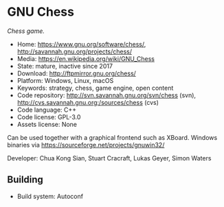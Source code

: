 # GNU Chess

_Chess game._

- Home: https://www.gnu.org/software/chess/, http://savannah.gnu.org/projects/chess/
- Media: https://en.wikipedia.org/wiki/GNU_Chess
- State: mature, inactive since 2017
- Download: http://ftpmirror.gnu.org/chess/
- Platform: Windows, Linux, macOS
- Keywords: strategy, chess, game engine, open content
- Code repository: http://svn.savannah.gnu.org/svn/chess (svn), http://cvs.savannah.gnu.org:/sources/chess (cvs)
- Code language: C++
- Code license: GPL-3.0
- Assets license: None

Can be used together with a graphical frontend such as XBoard.
Windows binaries via https://sourceforge.net/projects/gnuwin32/

Developer: Chua Kong Sian, Stuart Cracraft, Lukas Geyer, Simon Waters

## Building

- Build system: Autoconf